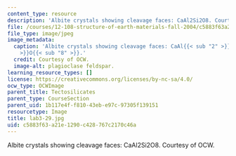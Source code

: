 ```yaml
---
content_type: resource
description: 'Albite crystals showing cleavage faces: CaAl2Si2O8. Courtesy of OCW.'
file: /courses/12-108-structure-of-earth-materials-fall-2004/c5883f63a21e1290c428767c2170c46a_lab3-29.jpg
file_type: image/jpeg
image_metadata:
  caption: 'Albite crystals showing cleavage faces: CaAl{{< sub "2" >}}Si{{< sub "2"
    >}}O{{< sub "8" >}}.'
  credit: Courtesy of OCW.
  image-alt: plagioclase feldspar.
learning_resource_types: []
license: https://creativecommons.org/licenses/by-nc-sa/4.0/
ocw_type: OCWImage
parent_title: Tectosilicates
parent_type: CourseSection
parent_uid: 1b117e4f-f810-43eb-e97c-97305f139151
resourcetype: Image
title: lab3-29.jpg
uid: c5883f63-a21e-1290-c428-767c2170c46a
---
```

Albite crystals showing cleavage faces: CaAl2Si2O8. Courtesy of OCW.
